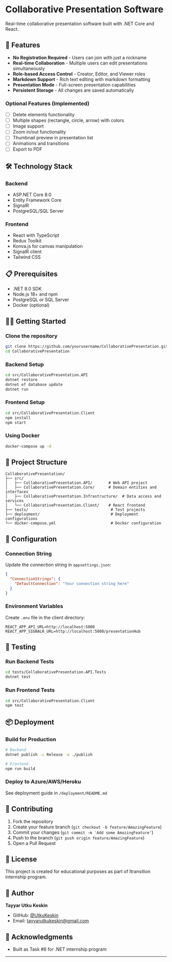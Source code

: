 # Collaborative Presentation Software

Real-time collaborative presentation software built with .NET Core and React.

## 🚀 Features

- **No Registration Required** - Users can join with just a nickname
- **Real-time Collaboration** - Multiple users can edit presentations simultaneously
- **Role-based Access Control** - Creator, Editor, and Viewer roles
- **Markdown Support** - Rich text editing with markdown formatting
- **Presentation Mode** - Full-screen presentation capabilities
- **Persistent Storage** - All changes are saved automatically

### Optional Features (Implemented)
- [ ] Delete elements functionality
- [ ] Multiple shapes (rectangle, circle, arrow) with colors
- [ ] Image support
- [ ] Zoom in/out functionality
- [ ] Thumbnail preview in presentation list
- [ ] Animations and transitions
- [ ] Export to PDF

## 🛠️ Technology Stack

### Backend
- ASP.NET Core 8.0
- Entity Framework Core
- SignalR
- PostgreSQL/SQL Server

### Frontend
- React with TypeScript
- Redux Toolkit
- Konva.js for canvas manipulation
- SignalR client
- Tailwind CSS

## 📋 Prerequisites

- .NET 8.0 SDK
- Node.js 18+ and npm
- PostgreSQL or SQL Server
- Docker (optional)

## 🏃‍♂️ Getting Started

### Clone the repository
```bash
git clone https://github.com/yourusername/CollaborativePresentation.git
cd CollaborativePresentation
```

### Backend Setup
```bash
cd src/CollaborativePresentation.API
dotnet restore
dotnet ef database update
dotnet run
```

### Frontend Setup
```bash
cd src/CollaborativePresentation.Client
npm install
npm start
```

### Using Docker
```bash
docker-compose up -d
```

## 📁 Project Structure

```
CollaborativePresentation/
├── src/
│   ├── CollaborativePresentation.API/       # Web API project
│   ├── CollaborativePresentation.Core/      # Domain entities and interfaces
│   ├── CollaborativePresentation.Infrastructure/  # Data access and services
│   └── CollaborativePresentation.Client/    # React frontend
├── tests/                                    # Test projects
├── deployment/                               # Deployment configurations
└── docker-compose.yml                        # Docker configuration
```

## 🔧 Configuration

### Connection String
Update the connection string in `appsettings.json`:
```json
{
  "ConnectionStrings": {
    "DefaultConnection": "Your connection string here"
  }
}
```

### Environment Variables
Create `.env` file in the client directory:
```
REACT_APP_API_URL=http://localhost:5000
REACT_APP_SIGNALR_URL=http://localhost:5000/presentationHub
```

## 🧪 Testing

### Run Backend Tests
```bash
cd tests/CollaborativePresentation.API.Tests
dotnet test
```

### Run Frontend Tests
```bash
cd src/CollaborativePresentation.Client
npm test
```

## 📦 Deployment

### Build for Production
```bash
# Backend
dotnet publish -c Release -o ./publish

# Frontend
npm run build
```

### Deploy to Azure/AWS/Heroku
See deployment guide in `/deployment/README.md`

## 🤝 Contributing

1. Fork the repository
2. Create your feature branch (`git checkout -b feature/AmazingFeature`)
3. Commit your changes (`git commit -m 'Add some AmazingFeature'`)
4. Push to the branch (`git push origin feature/AmazingFeature`)
5. Open a Pull Request

## 📝 License

This project is created for educational purposes as part of Itransition internship program.

## 👤 Author

**Tayyar Utku Keskin**
- GitHub: [@UtkuKeskin](https://github.com/UtkuKeskin/CollaborativePresentation)
- Email: tayyarutkukeskin@gmail.com

## 🙏 Acknowledgments

- Built as Task #6 for .NET internship program

---